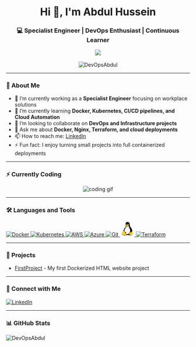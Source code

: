 <h1 align="center">Hi 👋, I'm Abdul Hussein</h1>
<h3 align="center">
💻 Specialist Engineer | DevOps Enthusiast | Continuous Learner</h3>

<p align="center">
  <a href="https://github.com/DenverCoder1/readme-typing-svg"><img src="https://readme-typing-svg.herokuapp.com?font=Time+New+Roman&color=cyan&size=25&center=true&vCenter=true&width=600&height=100&lines=Assalamu+O+Alaikum+Warahmatullah..&hearts;++;Self-taught+DevOps+Enthusiast,;Love to learn new stuff,;Welcome to my GitHub"></a>
</p>

<p align="center">
  <img src="https://komarev.com/ghpvc/?username=DevOpsAbdul&label=Profile%20views&color=0e75b6&style=flat" alt="DevOpsAbdul" />
</p>

---

### 🌟 About Me
- 🔭 I’m currently working as a **Specialist Engineer** focusing on workplace solutions  
- 🌱 I’m currently learning **Docker, Kubernetes, CI/CD pipelines, and Cloud Automation**  
- 👯 I’m looking to collaborate on **DevOps and Infrastructure projects**  
- 💬 Ask me about **Docker, Nginx, Terraform, and cloud deployments**  
- 📫 How to reach me: [LinkedIn](https://www.linkedin.com/in/abdelfatah-hussein-19b445145/)  
- ⚡ Fun fact: I enjoy turning small projects into full containerized deployments  

---

### ⚡ Currently Coding
<p align="center">
  <img src="https://cdn.dribbble.com/users/141939/screenshots/3931250/animated-code.gif" alt="coding gif" width="400"/>
</p>

---

### 🛠️ Languages and Tools
<p align="left"> 
  <a href="https://www.docker.com/" target="_blank"> 
    <img src="https://www.vectorlogo.zone/logos/docker/docker-icon.svg" alt="Docker" width="40" height="40"/> 
  </a> 
  <a href="https://kubernetes.io/" target="_blank"> 
    <img src="https://www.vectorlogo.zone/logos/kubernetes/kubernetes-icon.svg" alt="Kubernetes" width="40" height="40"/> 
  </a> 
  <a href="https://aws.amazon.com/" target="_blank"> 
    <img src="https://www.vectorlogo.zone/logos/amazon_aws/amazon_aws-icon.svg" alt="AWS" width="40" height="40"/> 
  </a> 
  <a href="https://azure.microsoft.com/" target="_blank"> 
    <img src="https://www.vectorlogo.zone/logos/microsoft_azure/microsoft_azure-icon.svg" alt="Azure" width="40" height="40"/> 
  </a> 
  <a href="https://git-scm.com/" target="_blank"> 
    <img src="https://www.vectorlogo.zone/logos/git-scm/git-scm-icon.svg" alt="Git" width="40" height="40"/> 
  </a>
  <a href="https://linux.org/" target="_blank"> 
    <img src="https://raw.githubusercontent.com/devicons/devicon/master/icons/linux/linux-original.svg" alt="Linux" width="40" height="40"/> 
  </a>
  <a href="https://www.terraform.io/" target="_blank">
    <img src="https://www.vectorlogo.zone/logos/terraformio/terraformio-icon.svg" alt="Terraform" width="40" height="40"/>
  </a>
</p>

---

### 💼 Projects
- [FirstProject](https://github.com/DevOpsAbdul/FirstProject) - My first Dockerized HTML website project  

---

### 🔗 Connect with Me
<p align="left">
  <a href="https://www.linkedin.com/in/abdelfatah-hussein-19b445145/" target="_blank">
    <img align="center" src="https://raw.githubusercontent.com/rahuldkjain/github-profile-readme-generator/master/src/images/icons/Social/linked-in-alt.svg" alt="LinkedIn" height="30" width="40" />
  </a>
</p>

---

### 📊 GitHub Stats
<p><img align="left" src="https://github-readme-stats.vercel.app/api/top-langs?username=DevOpsAbdul&show_icons=true&locale=en&layout=compact&theme=radical&hide_border=true" alt="DevOpsAbdul" /></p>

<p>&nbsp;<img align="center" src="https://github-readme-stats.vercel.app/api?username=DevOpsAbdul&show_icons=true&locale=en&theme=radic_
